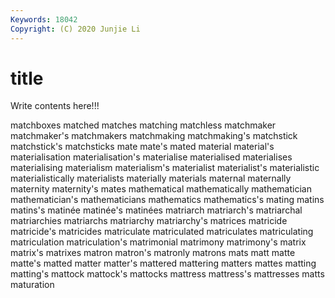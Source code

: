 ```yaml
---
Keywords: 18042
Copyright: (C) 2020 Junjie Li
---
```


# title

Write contents here!!!
 
matchboxes 
matched 
matches
matching 
matchless 
matchmaker 
matchmaker's 
matchmakers 
matchmaking 
matchmaking's 
matchstick 
matchstick's 
matchsticks
mate 
mate's 
mated 
material 
material's 
materialisation 
materialisation's 
materialise 
materialised 
materialises
materialising 
materialism 
materialism's 
materialist 
materialist's 
materialistic 
materialistically 
materialists 
materially 
materials
maternal 
maternally 
maternity 
maternity's 
mates 
mathematical 
mathematically 
mathematician 
mathematician's 
mathematicians
mathematics 
mathematics's 
mating 
matins 
matins's 
matinée 
matinée's 
matinées 
matriarch 
matriarch's
matriarchal 
matriarchies 
matriarchs 
matriarchy 
matriarchy's 
matrices 
matricide 
matricide's 
matricides 
matriculate
matriculated 
matriculates 
matriculating 
matriculation 
matriculation's 
matrimonial 
matrimony 
matrimony's 
matrix 
matrix's
matrixes 
matron 
matron's 
matronly 
matrons 
mats 
matt 
matte 
matte's 
matted
matter 
matter's 
mattered 
mattering 
matters 
mattes 
matting 
matting's 
mattock 
mattock's
mattocks 
mattress 
mattress's 
mattresses 
matts 
maturation 
